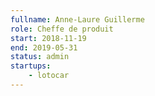 ```yaml
---
fullname: Anne-Laure Guillerme
role: Cheffe de produit
start: 2018-11-19
end: 2019-05-31
status: admin
startups:
    - lotocar
---
```

